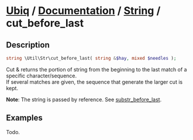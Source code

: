 [Ubiq](https://github.com/Pixel418/Ubiq#ubiq) / [Documentation](../index.md#readme) / [String](../index.md#string) / cut_before_last
======


Description
-------- 

```php
string \Util\Str\cut_before_last( string &$hay, mixed $needles );
```

Cut & returns the portion of string from the beginning to the last match of a specific character/sequence. <br>
If several matches are given, the sequence that generate the larger cut is kept.

**Note**: The string is passed by reference. See [substr_before_last](./substr_before_last.md#readme).



Examples
--------

Todo.